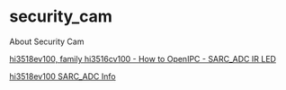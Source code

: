 # security_cam
About Security Cam

 [hi3518ev100, family hi3516cv100 -  How to OpenIPC - SARC_ADC IR LED](HI3518ev100-OpenIPC.md)

 [hi3518ev100 SARC_ADC Info](HI3518ev100-SAR-ADC-info.md) 